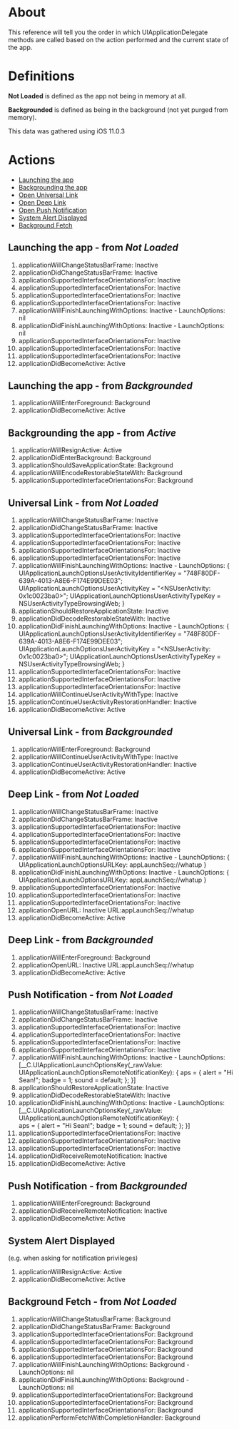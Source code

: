 # About
This reference will tell you the order in which UIApplicationDelegate methods are called based on the action performed and the current state of the app.

# Definitions
**Not Loaded** is defined as the app not being in memory at all.

**Backgrounded** is defined as being in the background (not yet purged from memory).

This data was gathered using iOS 11.0.3

# Actions
* [Launching the app](#launching-the-app---from-not-loaded)
* [Backgrounding the app](#backgrounding-the-app---from-active)
* [Open Universal Link](#universal-link---from-not-loaded)
* [Open Deep Link](#deep-link---from-not-loaded)
* [Open Push Notification](#push-notification---from-not-loaded)
* [System Alert Displayed](#system-alert-displayed)
* [Background Fetch](#background-fetch---from-not-loaded)

## Launching the app - from *Not Loaded*
1. applicationWillChangeStatusBarFrame: Inactive
2. applicationDidChangeStatusBarFrame: Inactive
3. applicationSupportedInterfaceOrientationsFor: Inactive
4. applicationSupportedInterfaceOrientationsFor: Inactive
5. applicationSupportedInterfaceOrientationsFor: Inactive
6. applicationSupportedInterfaceOrientationsFor: Inactive
7. applicationWillFinishLaunchingWithOptions: Inactive - LaunchOptions: nil
8. applicationDidFinishLaunchingWithOptions: Inactive - LaunchOptions: nil
9. applicationSupportedInterfaceOrientationsFor: Inactive
10. applicationSupportedInterfaceOrientationsFor: Inactive
11. applicationSupportedInterfaceOrientationsFor: Inactive
12. applicationDidBecomeActive: Active

## Launching the app - from *Backgrounded*
1. applicationWillEnterForeground: Background
2. applicationDidBecomeActive: Active

## Backgrounding the app - from *Active*
1. applicationWillResignActive: Active
2. applicationDidEnterBackground: Background
3. applicationShouldSaveApplicationState: Background
4. applicationWillEncodeRestorableStateWith: Background
5. applicationSupportedInterfaceOrientationsFor: Background

## Universal Link - from *Not Loaded*
1. applicationWillChangeStatusBarFrame: Inactive
2. applicationDidChangeStatusBarFrame: Inactive
3. applicationSupportedInterfaceOrientationsFor: Inactive
4. applicationSupportedInterfaceOrientationsFor: Inactive
5. applicationSupportedInterfaceOrientationsFor: Inactive
6. applicationSupportedInterfaceOrientationsFor: Inactive
7. applicationWillFinishLaunchingWithOptions: Inactive - LaunchOptions: {
    UIApplicationLaunchOptionsUserActivityIdentifierKey = "748F80DF-639A-4013-A8E6-F174E99DEE03";
    UIApplicationLaunchOptionsUserActivityKey = "<NSUserActivity: 0x1c0023ba0>";
    UIApplicationLaunchOptionsUserActivityTypeKey = NSUserActivityTypeBrowsingWeb;
}
8. applicationShouldRestoreApplicationState: Inactive
9. applicationDidDecodeRestorableStateWith: Inactive
10. applicationDidFinishLaunchingWithOptions: Inactive - LaunchOptions: {
		UIApplicationLaunchOptionsUserActivityIdentifierKey = "748F80DF-639A-4013-A8E6-F174E99DEE03";
    	UIApplicationLaunchOptionsUserActivityKey = "<NSUserActivity: 0x1c0023ba0>";
    	UIApplicationLaunchOptionsUserActivityTypeKey = NSUserActivityTypeBrowsingWeb;
	}
11. applicationSupportedInterfaceOrientationsFor: Inactive
12. applicationSupportedInterfaceOrientationsFor: Inactive
13. applicationSupportedInterfaceOrientationsFor: Inactive
14. applicationWillContinueUserActivityWithType: Inactive
15. applicationContinueUserActivityRestorationHandler: Inactive
16. applicationDidBecomeActive: Active

## Universal Link - from *Backgrounded*
1. applicationWillEnterForeground: Background
2. applicationWillContinueUserActivityWithType: Inactive
3. applicationContinueUserActivityRestorationHandler: Inactive
4. applicationDidBecomeActive: Active

## Deep Link - from *Not Loaded*
1. applicationWillChangeStatusBarFrame: Inactive
2. applicationDidChangeStatusBarFrame: Inactive
3. applicationSupportedInterfaceOrientationsFor: Inactive
4. applicationSupportedInterfaceOrientationsFor: Inactive
5. applicationSupportedInterfaceOrientationsFor: Inactive
6. applicationSupportedInterfaceOrientationsFor: Inactive
7. applicationWillFinishLaunchingWithOptions: Inactive - LaunchOptions: {
		UIApplicationLaunchOptionsURLKey: appLaunchSeq://whatup
	}
8. applicationDidFinishLaunchingWithOptions: Inactive - LaunchOptions: {
		UIApplicationLaunchOptionsURLKey: appLaunchSeq://whatup
	}
9. applicationSupportedInterfaceOrientationsFor: Inactive
10. applicationSupportedInterfaceOrientationsFor: Inactive
11. applicationSupportedInterfaceOrientationsFor: Inactive
12. applicationOpenURL: Inactive URL:appLaunchSeq://whatup
13. applicationDidBecomeActive: Active

## Deep Link - from *Backgrounded*
1. applicationWillEnterForeground: Background
2. applicationOpenURL: Inactive URL:appLaunchSeq://whatup
3. applicationDidBecomeActive: Active

## Push Notification - from *Not Loaded*
1. applicationWillChangeStatusBarFrame: Inactive
2. applicationDidChangeStatusBarFrame: Inactive
3. applicationSupportedInterfaceOrientationsFor: Inactive
4. applicationSupportedInterfaceOrientationsFor: Inactive
5. applicationSupportedInterfaceOrientationsFor: Inactive
6. applicationSupportedInterfaceOrientationsFor: Inactive
7. applicationWillFinishLaunchingWithOptions: Inactive - LaunchOptions: [__C.UIApplicationLaunchOptionsKey(_rawValue: UIApplicationLaunchOptionsRemoteNotificationKey): {
    aps =     {
        alert = "Hi Sean!";
        badge = 1;
        sound = default;
    };
}]
8. applicationShouldRestoreApplicationState: Inactive
9. applicationDidDecodeRestorableStateWith: Inactive
10. applicationDidFinishLaunchingWithOptions: Inactive - LaunchOptions: [__C.UIApplicationLaunchOptionsKey(_rawValue: UIApplicationLaunchOptionsRemoteNotificationKey): {\
    aps =     {
        alert = "Hi Sean!";
        badge = 1;
        sound = default;
    };
}]
11. applicationSupportedInterfaceOrientationsFor: Inactive
12. applicationSupportedInterfaceOrientationsFor: Inactive
13. applicationSupportedInterfaceOrientationsFor: Inactive
14. applicationDidReceiveRemoteNotification: Inactive
15. applicationDidBecomeActive: Active

## Push Notification - from *Backgrounded*
1. applicationWillEnterForeground: Background
2. applicationDidReceiveRemoteNotification: Inactive
3. applicationDidBecomeActive: Active

## System Alert Displayed 
(e.g. when asking for notification privileges)
1. applicationWillResignActive: Active
2. applicationDidBecomeActive: Active

## Background Fetch - from *Not Loaded*
1. applicationWillChangeStatusBarFrame: Background
2. applicationDidChangeStatusBarFrame: Background
3. applicationSupportedInterfaceOrientationsFor: Background
4. applicationSupportedInterfaceOrientationsFor: Background
5. applicationSupportedInterfaceOrientationsFor: Background
6. applicationSupportedInterfaceOrientationsFor: Background
7. applicationWillFinishLaunchingWithOptions: Background - LaunchOptions: nil
8. applicationDidFinishLaunchingWithOptions: Background - LaunchOptions: nil
9. applicationSupportedInterfaceOrientationsFor: Background
10. applicationSupportedInterfaceOrientationsFor: Background
11. applicationSupportedInterfaceOrientationsFor: Background
12. applicationPerformFetchWithCompletionHandler: Background


